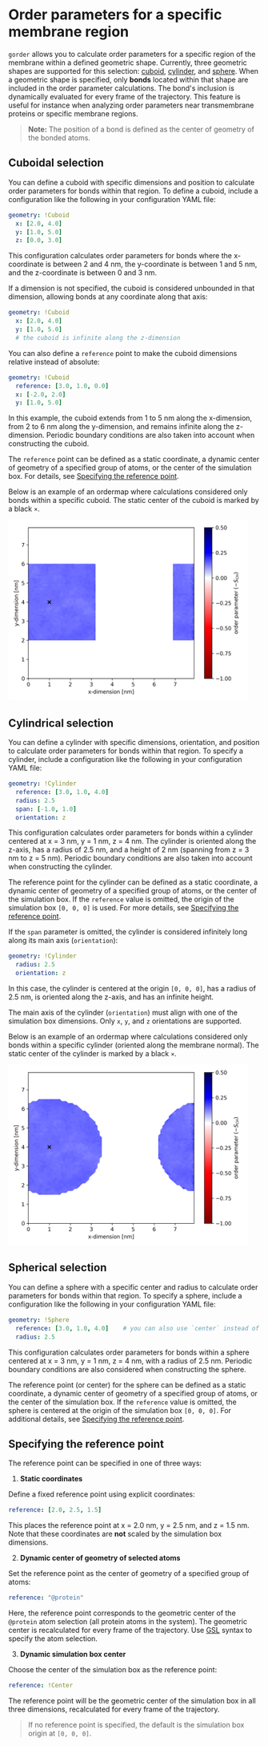 # Order parameters for a specific membrane region

`gorder` allows you to calculate order parameters for a specific region of the membrane within a defined geometric shape. Currently, three geometric shapes are supported for this selection: [cuboid](#cuboid-selection), [cylinder](#cylindrical-selection), and [sphere](#spherical-selection). When a geometric shape is specified, only **bonds** located within that shape are included in the order parameter calculations. The bond's inclusion is dynamically evaluated for every frame of the trajectory. This feature is useful for instance when analyzing order parameters near transmembrane proteins or specific membrane regions.

> **Note:** The position of a bond is defined as the center of geometry of the bonded atoms.


## Cuboidal selection

You can define a cuboid with specific dimensions and position to calculate order parameters for bonds within that region. To define a cuboid, include a configuration like the following in your configuration YAML file:

```yaml
geometry: !Cuboid
  x: [2.0, 4.0]
  y: [1.0, 5.0]
  z: [0.0, 3.0]
```

This configuration calculates order parameters for bonds where the x-coordinate is between 2 and 4 nm, the y-coordinate is between 1 and 5 nm, and the z-coordinate is between 0 and 3 nm.

If a dimension is not specified, the cuboid is considered unbounded in that dimension, allowing bonds at any coordinate along that axis:

```yaml
geometry: !Cuboid
  x: [2.0, 4.0]
  y: [1.0, 5.0]
  # the cuboid is infinite along the z-dimension
```

You can also define a `reference` point to make the cuboid dimensions relative instead of absolute:

```yaml
geometry: !Cuboid
  reference: [3.0, 1.0, 0.0]
  x: [-2.0, 2.0]
  y: [1.0, 5.0]
```

In this example, the cuboid extends from 1 to 5 nm along the x-dimension, from 2 to 6 nm along the y-dimension, and remains infinite along the z-dimension. Periodic boundary conditions are also taken into account when constructing the cuboid.

The `reference` point can be defined as a static coordinate, a dynamic center of geometry of a specified group of atoms, or the center of the simulation box. For details, see [Specifying the reference point](#specifying-the-reference-point).

Below is an example of an ordermap where calculations considered only bonds within a specific cuboid. The static center of the cuboid is marked by a black `×`.

<img src="ordermap_example_cuboid.png" width="480" height="360">

## Cylindrical selection

You can define a cylinder with specific dimensions, orientation, and position to calculate order parameters for bonds within that region. To specify a cylinder, include a configuration like the following in your configuration YAML file:

```yaml
geometry: !Cylinder
  reference: [3.0, 1.0, 4.0]
  radius: 2.5
  span: [-1.0, 1.0]
  orientation: z
```

This configuration calculates order parameters for bonds within a cylinder centered at x = 3 nm, y = 1 nm, z = 4 nm. The cylinder is oriented along the z-axis, has a radius of 2.5 nm, and a height of 2 nm (spanning from z = 3 nm to z = 5 nm). Periodic boundary conditions are also taken into account when constructing the cylinder.

The reference point for the cylinder can be defined as a static coordinate, a dynamic center of geometry of a specified group of atoms, or the center of the simulation box. If the `reference` value is omitted, the origin of the simulation box `[0, 0, 0]` is used. For more details, see [Specifying the reference point](#specifying-the-reference-point).

If the `span` parameter is omitted, the cylinder is considered infinitely long along its main axis (`orientation`):

```yaml
geometry: !Cylinder
  radius: 2.5
  orientation: z
```

In this case, the cylinder is centered at the origin `[0, 0, 0]`, has a radius of 2.5 nm, is oriented along the z-axis, and has an infinite height.

The main axis of the cylinder (`orientation`) must align with one of the simulation box dimensions. Only `x`, `y`, and `z` orientations are supported.

Below is an example of an ordermap where calculations considered only bonds within a specific cylinder (oriented along the membrane normal). The static center of the cylinder is marked by a black `×`.

<img src="ordermap_example_cylinder.png" width="480" height="360">

## Spherical selection

You can define a sphere with a specific center and radius to calculate order parameters for bonds within that region. To specify a sphere, include a configuration like the following in your configuration YAML file:

```yaml
geometry: !Sphere
  reference: [3.0, 1.0, 4.0]    # you can also use `center` instead of `reference`
  radius: 2.5
```

This configuration calculates order parameters for bonds within a sphere centered at x = 3 nm, y = 1 nm, z = 4 nm, with a radius of 2.5 nm. Periodic boundary conditions are also considered when constructing the sphere.

The reference point (or center) for the sphere can be defined as a static coordinate, a dynamic center of geometry of a specified group of atoms, or the center of the simulation box. If the `reference` value is omitted, the sphere is centered at the origin of the simulation box `[0, 0, 0]`. For additional details, see [Specifying the reference point](#specifying-the-reference-point).

## Specifying the reference point

The reference point can be specified in one of three ways:

1. **Static coordinates**

Define a fixed reference point using explicit coordinates:

```yaml
reference: [2.0, 2.5, 1.5]
```

This places the reference point at x = 2.0 nm, y = 2.5 nm, and z = 1.5 nm. Note that these coordinates are **not** scaled by the simulation box dimensions.

2. **Dynamic center of geometry of selected atoms**

Set the reference point as the center of geometry of a specified group of atoms:

```yaml
reference: "@protein"
```

Here, the reference point corresponds to the geometric center of the `@protein` atom selection (all protein atoms in the system). The geometric center is recalculated for every frame of the trajectory. Use [GSL](https://ladme.github.io/gsl-guide/) syntax to specify the atom selection.

3. **Dynamic simulation box center**

Choose the center of the simulation box as the reference point:

```yaml
reference: !Center
```

The reference point will be the geometric center of the simulation box in all three dimensions, recalculated for every frame of the trajectory.

> If no reference point is specified, the default is the simulation box origin at `[0, 0, 0]`.